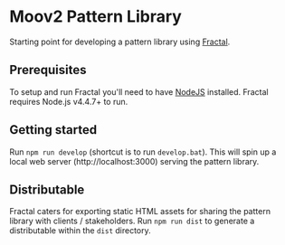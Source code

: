 # Moov2 Pattern Library

Starting point for developing a pattern library using [Fractal](https://fractal.build/).

## Prerequisites

To setup and run Fractal you'll need to have [NodeJS](https://nodejs.org/en/) installed. Fractal requires Node.js v4.4.7+ to run.

## Getting started

Run `npm run develop` (shortcut is to run `develop.bat`). This will spin up a local web server (http://localhost:3000) serving the pattern library.

## Distributable

Fractal caters for exporting static HTML assets for sharing the pattern library with clients / stakeholders. Run `npm run dist` to generate a distributable within the `dist` directory.